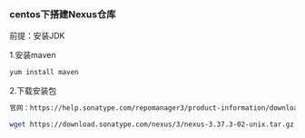 ### centos下搭建Nexus仓库

前提：安装JDK

1.安装maven

```bash
yum install maven
```

2.下载安装包

```txt
官网：https://help.sonatype.com/repomanager3/product-information/download
```

```bash
wget https://download.sonatype.com/nexus/3/nexus-3.37.3-02-unix.tar.gz
```


